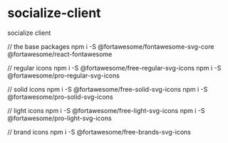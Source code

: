 # socialize-client

socialize client

// the base packages
npm i -S @fortawesome/fontawesome-svg-core @fortawesome/react-fontawesome

// regular icons
npm i -S @fortawesome/free-regular-svg-icons
npm i -S @fortawesome/pro-regular-svg-icons

// solid icons
npm i -S @fortawesome/free-solid-svg-icons
npm i -S @fortawesome/pro-solid-svg-icons

// light icons
npm i -S @fortawesome/free-light-svg-icons
npm i -S @fortawesome/pro-light-svg-icons

// brand icons
npm i -S @fortawesome/free-brands-svg-icons
